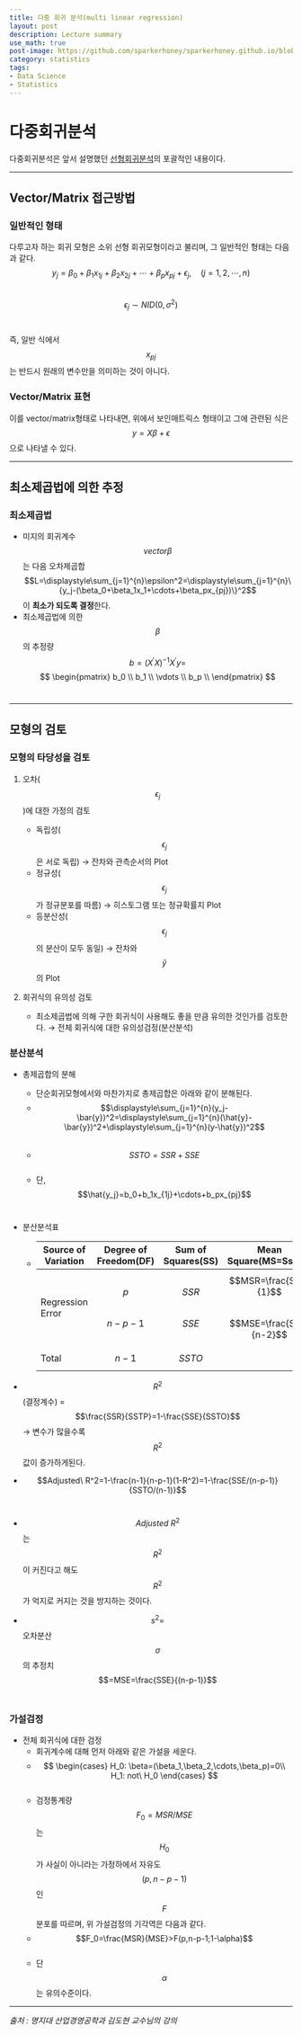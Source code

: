 ```yaml
---
title: 다중 회귀 분석(multi linear regression)
layout: post
description: Lecture summary
use_math: true
post-image: https://github.com/sparkerhoney/sparkerhoney.github.io/blob/master/_images/statistics.jpg?raw=true
category: statistics
tags:
- Data Science
- Statistics
---
```


# 다중회귀분석

다중회귀분석은 앞서 설명했던 [선형회귀분석](https://sparkerhoney.github.io/dm/Linear-regression/)의 포괄적인 내용이다.<br>

---

## Vector/Matrix 접근방법

### 일반적인 형태

다루고자 하는 회귀 모형은 소위 선형 회귀모형이라고 불리며, 그 일반적인 형태는 다음과 같다.<br>
$$y_j=\beta_0+\beta_1x_{1j}+\beta_2x_{2j}+\cdots+\beta_px_{pj}+\epsilon_j,\quad (j=1,2,\cdots,n)$$<br>
$$\epsilon_j \sim NID(0,\sigma^2)$$<br>

즉, 일반 식에서 $$x_{pj}$$는 반드시 원래의 변수만을 의미하는 것이 아니다.<br>

### Vector/Matrix 표현

이를 vector/matrix형태로 나타내면, 위에서 보인매트릭스 형태이고 그에 관련된 식은 <br>
$$y=X\beta+\epsilon$$으로 나타낼 수 있다.<br>

---

## 최소제곱법에 의한 추정

### 최소제곱법

- 미지의 회귀계수 $$vector\beta$$는 다음 오차제곱합<br>
$$L=\displaystyle\sum_{j=1}^{n}\epsilon^2=\displaystyle\sum_{j=1}^{n}\{y_j-(\beta_0+\beta_1x_1+\cdots+\beta_px_{pj})\}^2$$이 **최소가 되도록 결정**한다.<br>
- 최소제곱법에 의한 $$\beta$$의 추정량<br>
$$b=(X^\prime X)^{-1}X^\prime y=$$
$$
\begin{pmatrix}
   b_0 \\
   b_1 \\
   \vdots \\
   b_p \\
\end{pmatrix}
$$<br>

---

## 모형의 검토

### 모형의 타당성을 검토

1. 오차($$\epsilon_j$$)에 대한 가정의 검토<br>
   - 독립성($$\epsilon_j$$은 서로 독립) $\rightarrow$ 잔차와 관측순서의 Plot
   - 정규성($$\epsilon_j$$가 정규분포를 따름) $\rightarrow$ 히스토그램 또는 정규확률지 Plot
   - 등분산성($$\epsilon_j$$의 분산이 모두 동일) $\rightarrow$ 잔차와 $$\hat{y}$$의 Plot<br>

2. 회귀식의 유의성 검토<br>
   - 최소제곱법에 의해 구한 회귀식이 사용해도 좋을 만큼 유의한 것인가를 검토한다. $\rightarrow$ 전체 회귀식에 대한 유의성검정(분산분석)<br>

### 분산분석

- 총제곱합의 분해<br>
  - 단순회귀모형에서와 마찬가지로 총제곱합은 아래와 같이 분해된다.<br>
  - $$\displaystyle\sum_{j=1}^{n}(y_j-\bar{y})^2=\displaystyle\sum_{j=1}^{n}(\hat{y}-\bar{y})^2+\displaystyle\sum_{j=1}^{n}(y-\hat{y})^2$$<br>
  - $$SSTO=SSR+SSE$$<br>
  - 단, $$\hat{y_j}=b_0+b_1x_{1j}+\cdots+b_px_{pj}$$<br>

- 분산분석표<br>
  - |Source of Variation|Degree of Freedom(DF)|Sum of Squares(SS)|Mean Square(MS=Ss/DF)|$$F_0$$|
    |------|---|---|---|---|
    |Regression Error|$$p$$<br>$$n-p-1$$|$$SSR$$<br>$$SSE$$|$$MSR=\frac{SSR}{1}$$<br>$$MSE=\frac{SSE}{n-2}$$|$$\frac{MSR}{MSE}$$|
    |Total|$$n-1$$|$$SSTO$$|||<br>

- $$R^2$$ (결정계수) = $$\frac{SSR}{SSTP}=1-\frac{SSE}{SSTO}$$ $\rightarrow$ 변수가 많을수록 $$R^2$$값이 증가하게된다.<br>
- $$Adjusted\ R^2=1-\frac{n-1}{n-p-1}(1-R^2)=1-\frac{SSE/(n-p-1)}{SSTO/(n-1)}$$<br>
- $$Adjusted\ R^2$$는 $$R^2$$이 커진다고 해도 $$R^2$$가 억지로 커지는 것을 방지하는 것이다.<br>
- $$s^2=$$오차분산$$\sigma$$의 추정치 $$=MSE=\frac{SSE}{(n-p-1)}$$<br>

### 가설검정

- 전체 회귀식에 대한 검정<br>
  - 회귀계수에 대해 먼저 아래와 같은 가설을 세운다.<br>
  - $$
    \begin{cases}
      H_0: \beta=(\beta_1,\beta_2,\cdots,\beta_p)=0\\
      H_1: not\ H_0
    \end{cases}
    $$<br>
  - 검정통계량 $$F_0=MSR/MSE$$는 $$H_0$$가 사실이 아니라는 가정하에서 자유도 $$(p, n-p-1)$$인 $$F$$분포를 따르며, 위 가설검정의 기각역은 다음과 같다.<br>
  - $$F_0=\frac{MSR}{MSE}>F(p,n-p-1;1-\alpha)$$<br>
  - 단 $$\alpha$$는 유의수준이다.<br>

---

*출처 : 명지대 산업경영공학과 김도현 교수님의 강의*
